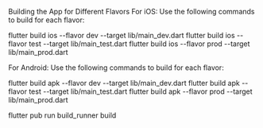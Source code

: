 Building the App for Different Flavors
For iOS: Use the following commands to build for each flavor:

flutter build ios --flavor dev --target lib/main_dev.dart
flutter build ios --flavor test --target lib/main_test.dart
flutter build ios --flavor prod --target lib/main_prod.dart


For Android: Use the following commands to build for each flavor:

flutter build apk --flavor dev --target lib/main_dev.dart
flutter build apk --flavor test --target lib/main_test.dart
flutter build apk --flavor prod --target lib/main_prod.dart



 flutter pub run build_runner build
